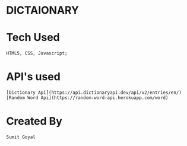# DICTAIONARY

# Tech Used

    HTML5, CSS, Javascript;

# API's used

    [Dictionary Api](https://api.dictionaryapi.dev/api/v2/entries/en/)
    [Random Word Api](https://random-word-api.herokuapp.com/word)

# Created By

    Sumit Goyal
